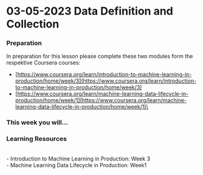 # 03-05-2023 Data Definition and Collection

### Preparation

In preparation for this lesson please complete these two modules form the respektive Coursera courses:

* [https://www.coursera.org/learn/introduction-to-machine-learning-in-production/home/week/3](https://www.coursera.org/learn/introduction-to-machine-learning-in-production/home/week/3)
* [https://www.coursera.org/learn/machine-learning-data-lifecycle-in-production/home/week/1](https://www.coursera.org/learn/machine-learning-data-lifecycle-in-production/home/week/1)\


### This week you will...

### Learning Resources

\
\- Introduction to Machine Learning in Production: Week 3\
\- Machine Learning Data Lifecycle in Production: Week1





